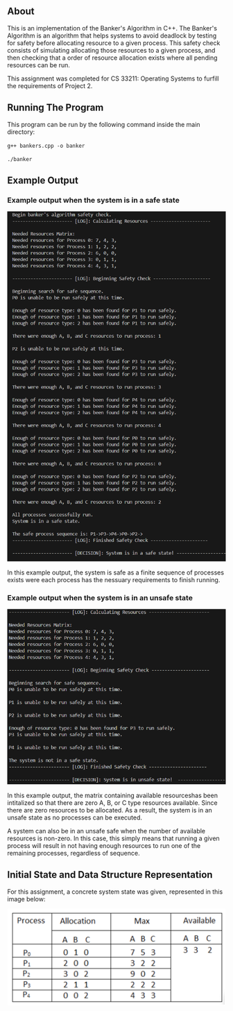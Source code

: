 ## About 
This is an implementation of the Banker's Algorithm in C++. The Banker's Algorithm is an algorithm that helps systems to avoid deadlock by testing for safety before allocating resource to a given process. This safety check consists of simulating allocating those resources to a given process, and then checking that a order of resource allocation exists where all pending resources can be run. 

This assignment was completed for CS 33211: Operating Systems to furfill the requirements of Project 2. 

## Running The Program
This program can be run by the following command inside the main directory: 

`g++ bankers.cpp -o banker`

`./banker`       

## Example Output

### Example output when the system is in a safe state
![Output Example](./images/safestate.png)

In this example output, the system is safe as a finite sequence of processes exists were each process has the nessuary requirements to finish running. 

### Example output when the system is in an unsafe state 
![Output Example](./images/unsafestate.png)

In this example output, the matrix containing available resourceshas been intitalized so that there are zero A, B, or C type resources available. Since there are zero resources to be allocated. As a result, the system is in an unsafe state as no processes can be executed. 

A system can also be in an unsafe safe when the number of available resources is non-zero. In this case, this simply means that running a given process will result in not having enough resources to run one of the remaining processes, regardless of sequence. 

## Initial State and Data Structure Representation

For this assignment, a concrete system state was given, represented in this image below:

![Concrete System State](./images/initialsystemstate.png)
